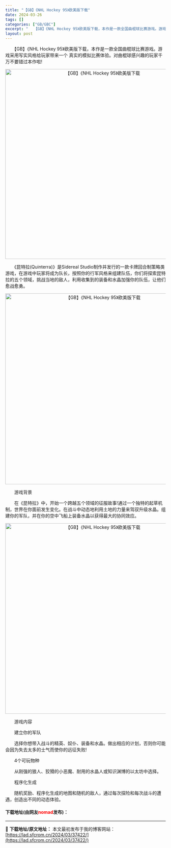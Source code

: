 ```yaml
---
title: "【GB】《NHL Hockey 95》欧美版下载"
date: 2024-03-26
tags: []
categories: ["GB/GBC"]
excerpt: "　　【GB】《NHL Hockey 95》欧美版下载，本作是一款全国曲棍球比赛游戏。游戏采用写实风格给玩家带来一个 真实的模拟比赛体验。对曲棍球感兴趣的玩家千万不要错过本作啦! 　　《昆特拉(Quinterra)》是Sidereal Studio制作并发行的一款卡牌回合制策略类游戏，在游戏中玩家将成&hellip;"
layout: post
---
```


 <p>　　【GB】《NHL Hockey 95》欧美版下载，本作是一款全国曲棍球比赛游戏。游戏采用写实风格给玩家带来一个 真实的模拟比赛体验。对曲棍球感兴趣的玩家千万不要错过本作啦!</p> <p align="center"><img align="" border="0" src="https://lad.sfcrom.cn/wp-content/uploads/2024/03/20240326_6602826be98b7.png" width="596" alt="【GB】《NHL Hockey 95》欧美版下载" /></p> <p>　　《昆特拉(Quinterra)》是Sidereal Studio制作并发行的一款卡牌回合制策略类游戏，在游戏中玩家将成为队长，按照你的行军风格来组建队伍，你们将探索昆特拉的五个领域，挑战当地的敌人，利用收集到的装备和水晶加强你的队伍，让他们愈战愈勇。</p> <p align="center"><img align="" border="0" src="https://lad.sfcrom.cn/wp-content/uploads/2024/03/20240326_6602826d274cf.png" width="599" alt="【GB】《NHL Hockey 95》欧美版下载" /></p> <p>　　游戏背景</p> <p>　　在《昆特拉》中，开始一个跨越五个领域的征服故事!通过一个独特的起草机制，世界在你面前发生变化。在战斗中动态地利用土地的力量来驾驭升级水晶。组建你的军队，并在你的空中飞船上装备水晶以获得最大的协同效应。</p> <p align="center"><img align="" border="0" src="https://lad.sfcrom.cn/wp-content/uploads/2024/03/20240326_6602826ed2688.png" width="598" alt="【GB】《NHL Hockey 95》欧美版下载" /></p> <p>　　游戏内容</p> <p>　　建立你的军队</p> <p>　　选择你想带入战斗的精英、奴仆、装备和水晶。做出相应的计划，否则你可能会因为失去太多的士气而使你的远征失败!</p> <p>　　4个可玩物种</p> <p>　　从刚强的狼人、狡猾的小恶魔、耐用的水晶人或知识渊博的以太坊中选择。</p> <p>　　程序化生成</p> <p>　　随机奖励、程序化生成的地图和随机的敌人，通过每次探险和每次战斗的遭遇，创造出不同的动态体验。</p> <p><h4>下载地址(由网友<font color="red">nomad</font>发布)：</h4></p> 

---
📖 **下载地址/原文地址：** 本文最初发布于我的博客网站：[https://lad.sfcrom.cn/2024/03/37422/](https://lad.sfcrom.cn/2024/03/37422/)
